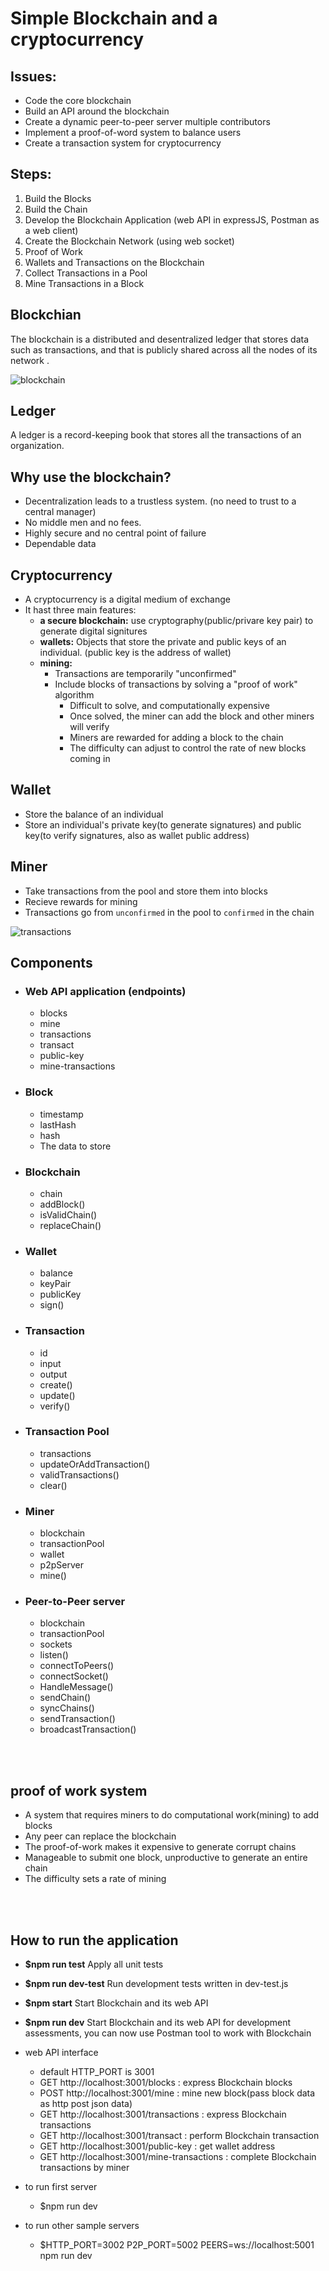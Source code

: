 # **Simple Blockchain and a cryptocurrency**

## **Issues:**
- Code the core blockchain
- Build an API around the blockchain
- Create a dynamic peer-to-peer server multiple contributors
- Implement a proof-of-word system to balance users
- Create a transaction system for cryptocurrency 

## **Steps:**
1. Build the Blocks
2. Build the Chain
3. Develop the Blockchain Application (web API in expressJS, Postman as a web client)
4. Create the Blockchain Network (using web socket)
5. Proof of Work
6. Wallets and Transactions on the Blockchain
7. Collect Transactions in a Pool
8. Mine Transactions in a Block

## **Blockchian**
The blockchain is a distributed and desentralized ledger that stores data such as transactions, and that is publicly shared across all the nodes of its network .

![blockchain](blockchain.jpg)

## **Ledger**
A ledger is a record-keeping book that stores all the transactions of an organization. 

## **Why use the blockchain?**
- Decentralization leads to a trustless system. (no need to trust to a central manager)
- No middle men and no fees.
- Highly secure and no central point of failure
- Dependable data

## **Cryptocurrency**
- A cryptocurrency is a digital medium of exchange
- It hast three main features:
  - **a secure blockchain:** use cryptography(public/privare key pair) to generate digital signitures
  - **wallets:** Objects that store the private and public keys of an individual. (public key is the address of wallet) 
  - **mining:**
    - Transactions are temporarily "unconfirmed"
    - Include blocks of transactions by solving a "proof of work" algorithm
      - Difficult to solve, and computationally expensive
      - Once solved, the miner can add the block and other miners will verify
      - Miners are rewarded for adding a block to the chain
      - The difficulty can adjust to control the rate of new blocks coming in

## **Wallet**
- Store the balance of an individual
- Store an individual's private key(to generate signatures) and public key(to verify signatures, also as wallet public address)

## **Miner**
- Take transactions from the pool and store them into blocks
- Recieve rewards for mining
- Transactions go from `unconfirmed` in the pool to `confirmed` in the chain


![transactions](transactions.jpg)

## **Components**
- ### **Web API application (endpoints)**
  - blocks
  - mine
  - transactions
  - transact
  - public-key
  - mine-transactions
- ### **Block**
  - timestamp
  - lastHash
  - hash
  - The data to store
- ### **Blockchain**
  - chain
  - addBlock()
  - isValidChain()
  - replaceChain()
- ### **Wallet**
  - balance
  - keyPair
  - publicKey
  - sign()
- ### **Transaction**
  - id
  - input
  - output
  - create()
  - update()
  - verify()
- ### **Transaction Pool**
  - transactions
  - updateOrAddTransaction()
  - validTransactions()
  - clear()
- ### **Miner**
  - blockchain
  - transactionPool
  - wallet
  - p2pServer
  - mine()
- ### **Peer-to-Peer server**
  - blockchain
  - transactionPool
  - sockets
  - listen()
  - connectToPeers()
  - connectSocket()
  - HandleMessage()
  - sendChain()
  - syncChains()
  - sendTransaction()
  - broadcastTransaction()

<br><br>
 
## **proof of work system**
- A system that requires miners to do computational work(mining) to add blocks
- Any peer can replace the blockchain
- The proof-of-work makes it expensive to generate corrupt chains
- Manageable to submit one block, unproductive to generate an entire chain 
- The difficulty sets a rate of mining
 
<br><br>

## **How to run the application**
- **$npm run test** Apply all unit tests 
- **$npm run dev-test** Run development tests written in dev-test.js
- **$npm start** Start Blockchain and its web API 
- **$npm run dev** Start Blockchain and its web API for development assessments, you can now use Postman tool to work with Blockchain 

- web API interface 
  - default HTTP_PORT is 3001
  - GET  http://localhost:3001/blocks : express Blockchain blocks
  - POST http://localhost:3001/mine :   mine new block(pass block data as http post json data)
  - GET  http://localhost:3001/transactions : express Blockchain transactions
  - GET  http://localhost:3001/transact : perform Blockchain transaction
  - GET  http://localhost:3001/public-key : get wallet address
  - GET  http://localhost:3001/mine-transactions : complete Blockchain transactions by miner

- to run first server
  - $npm run dev
- to run other sample servers
  - $HTTP_PORT=3002 P2P_PORT=5002 PEERS=ws://localhost:5001 npm run dev


